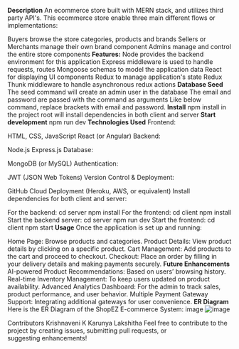 **Description**
An ecommerce store built with MERN stack, and utilizes third party API's. This ecommerce store enable three main different flows or implementations:

Buyers browse the store categories, products and brands
Sellers or Merchants manage their own brand component
Admins manage and control the entire store components
**Features:**
Node provides the backend environment for this application
Express middleware is used to handle requests, routes
Mongoose schemas to model the application data
React for displaying UI components
Redux to manage application's state
Redux Thunk middleware to handle asynchronous redux actions
**Database Seed**
The seed command will create an admin user in the database
The email and password are passed with the command as arguments
Like below command, replace brackets with email and password.
**Install**
npm install in the project root will install dependencies in both client and server
**Start development**
npm run dev
**Technologies Used**
Frontend:

HTML, CSS, JavaScript
React (or Angular)
Backend:

Node.js
Express.js
Database:

MongoDB (or MySQL)
Authentication:

JWT (JSON Web Tokens)
Version Control & Deployment:

GitHub
Cloud Deployment (Heroku, AWS, or equivalent)
Install dependencies for both client and server:

For the backend:
cd server
npm install
For the frontend:
cd client
npm install
Start the backend server:
cd server
npm run dev
Start the frontend:
cd client
npm start
**Usage**
Once the application is set up and running:

Home Page: Browse products and categories.
Product Details: View product details by clicking on a specific product.
Cart Management: Add products to the cart and proceed to checkout.
Checkout: Place an order by filling in your delivery details and making payments securely.
**Future Enhancements**
AI-powered Product Recommendations: Based on users’ browsing history.
Real-time Inventory Management: To keep users updated on product availability.
Advanced Analytics Dashboard: For the admin to track sales, product performance, and user behavior.
Multiple Payment Gateway Support: Integrating additional gateways for user convenience.
**ER Diagram**
Here is the ER Diagram of the ShopEZ E-commerce System: image
![image](https://github.com/user-attachments/assets/6c9346a4-d766-411b-9fad-18a4272f170c)


Contributors
Krishnaveni K
Karunya
Lakshitha Feel free to contribute to the project by creating issues, submitting pull requests, or suggesting enhancements!

